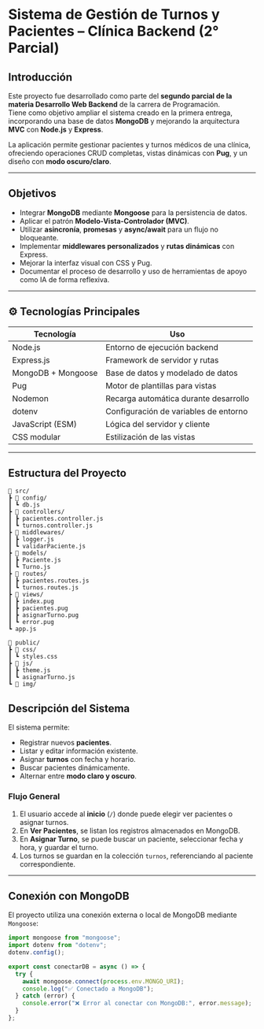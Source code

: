 # Sistema de Gestión de Turnos y Pacientes – Clínica Backend (2° Parcial)

## Introducción
Este proyecto fue desarrollado como parte del **segundo parcial de la materia Desarrollo Web Backend** de la carrera de Programación.  
Tiene como objetivo ampliar el sistema creado en la primera entrega, incorporando una base de datos **MongoDB** y mejorando la arquitectura **MVC** con **Node.js** y **Express**.

La aplicación permite gestionar pacientes y turnos médicos de una clínica, ofreciendo operaciones CRUD completas, vistas dinámicas con **Pug**, y un diseño con **modo oscuro/claro**.

---

## Objetivos

- Integrar **MongoDB** mediante **Mongoose** para la persistencia de datos.  
- Aplicar el patrón **Modelo-Vista-Controlador (MVC)**.  
- Utilizar **asincronía**, **promesas** y **async/await** para un flujo no bloqueante.  
- Implementar **middlewares personalizados** y **rutas dinámicas** con Express.  
- Mejorar la interfaz visual con CSS y Pug.  
- Documentar el proceso de desarrollo y uso de herramientas de apoyo como IA de forma reflexiva.

---

## ⚙️ Tecnologías Principales

| Tecnología | Uso |
|-------------|-----|
| Node.js | Entorno de ejecución backend |
| Express.js | Framework de servidor y rutas |
| MongoDB + Mongoose | Base de datos y modelado de datos |
| Pug | Motor de plantillas para vistas |
| Nodemon | Recarga automática durante desarrollo |
| dotenv | Configuración de variables de entorno |
| JavaScript (ESM) | Lógica del servidor y cliente |
| CSS modular | Estilización de las vistas |

---

## Estructura del Proyecto

```
📂 src/
┣ 📂 config/
┃ ┗ db.js
┣ 📂 controllers/
┃ ┣ pacientes.controller.js
┃ ┗ turnos.controller.js
┣ 📂 middlewares/
┃ ┣ logger.js
┃ ┗ validarPaciente.js
┣ 📂 models/
┃ ┣ Paciente.js
┃ ┗ Turno.js
┣ 📂 routes/
┃ ┣ pacientes.routes.js
┃ ┗ turnos.routes.js
┣ 📂 views/
┃ ┣ index.pug
┃ ┣ pacientes.pug
┃ ┣ asignarTurno.pug
┃ ┗ error.pug
┗ app.js

📂 public/
┣ 📂 css/
┃ ┗ styles.css
┣ 📂 js/
┃ ┣ theme.js
┃ ┗ asignarTurno.js
┗ 📂 img/
```

## Descripción del Sistema

El sistema permite:
- Registrar nuevos **pacientes**.  
- Listar y editar información existente.  
- Asignar **turnos** con fecha y horario.  
- Buscar pacientes dinámicamente.  
- Alternar entre **modo claro y oscuro**.  

### Flujo General
1. El usuario accede al **inicio** (`/`) donde puede elegir ver pacientes o asignar turnos.  
2. En **Ver Pacientes**, se listan los registros almacenados en MongoDB.  
3. En **Asignar Turno**, se puede buscar un paciente, seleccionar fecha y hora, y guardar el turno.  
4. Los turnos se guardan en la colección `turnos`, referenciando al paciente correspondiente.  

---

## Conexión con MongoDB

El proyecto utiliza una conexión externa o local de MongoDB mediante `Mongoose`:

```js
import mongoose from "mongoose";
import dotenv from "dotenv";
dotenv.config();

export const conectarDB = async () => {
  try {
    await mongoose.connect(process.env.MONGO_URI);
    console.log("✅ Conectado a MongoDB");
  } catch (error) {
    console.error("❌ Error al conectar con MongoDB:", error.message);
  }
};
```



